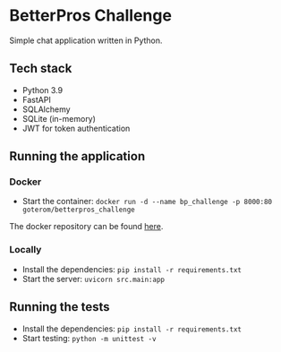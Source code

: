 # BetterPros Challenge

Simple chat application written in Python.

## Tech stack

- Python 3.9
- FastAPI
- SQLAlchemy
- SQLite (in-memory)
- JWT for token authentication

## Running the application

### Docker

- Start the container: `docker run -d --name bp_challenge -p 8000:80 goterom/betterpros_challenge`

The docker repository can be found [here](https://hub.docker.com/r/goterom/betterpros_challenge).

### Locally

- Install the dependencies: `pip install -r requirements.txt`
- Start the server: `uvicorn src.main:app`

## Running the tests

- Install the dependencies: `pip install -r requirements.txt`
- Start testing: `python -m unittest -v`
